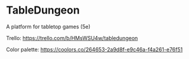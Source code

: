 # TableDungeon
A platform for tabletop games (5e)

Trello:
https://trello.com/b/HMsWSU4w/tabledungeon

Color palette:
https://coolors.co/264653-2a9d8f-e9c46a-f4a261-e76f51